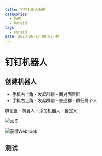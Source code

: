 ```yaml
---
title: 钉钉机器人配置
categories:
  - 折腾
  - Unraid
tags:
  - unraid
date: 2023-06-27 00:02:48
---
```


# 钉钉机器人

## 创建机器人

* 手机右上角 - 发起群聊 - 面对面建群
* 手机右上角 - 发起群聊 - 普通群 - 群归属个人



群设置 - 机器人 - 添加机器人 - 自定义

![加签](https://cdn.myshenle.top/images/202306270011983.png)

![获得Webhook](https://cdn.myshenle.top/images/202306270012697.png)

## 测试

```

```

